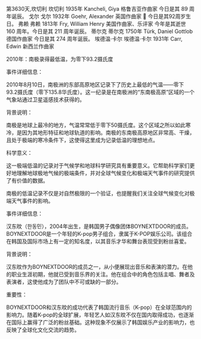 第3630天,坎切利
坎切利 1935年
Kancheli, Giya 格鲁吉亚作曲家
今日是其 89 周年诞辰。
戈尔
戈尔 1932年
Goehr, Alexander 英国作曲家
🎂 今日是其92周岁生日。
弗赖
弗赖 1813年
Fry, William Henry 美国作曲家、乐评家
今年是其逝世 160 周年。今日是其 211 周年诞辰。
蒂尔克
蒂尔克 1750年
Türk, Daniel Gottlob 德国作曲家
今日是其 274 周年诞辰。
埃德温·卡尔
埃德温·卡尔 1931年
Carr, Edwin 新西兰作曲家

2010年：南极录得最低温，为零下93.2摄氏度

事件详细信息：

2010年8月10日，南极洲的东部高原地区记录下了历史上最低的气温——零下93.2摄氏度（零下135.8华氏度）。这一纪录是在南极洲的“东南极高原”区域的一个气象站通过卫星遥感技术获得的。

背景说明：

南极是地球上最冷的地方，气温常常低于零下50摄氏度。这个区域之所以如此寒冷，是因为其地形特征和地球轨道的影响。南极的东南极高原地区非常高、干燥，且处于极端的寒冷条件下，这使得这里成为记录低温的理想地点。

科学意义：

这一极端低温的记录对于气候学和地球科学研究具有重要意义。它帮助科学家们更好地理解地球极地气候的极端条件，并对全球气候变化和极端天气事件的研究提供了有价值的数据。

南极的低温记录不仅是对自然极限的一个验证，也提醒我们关注全球气候变化对极端天气事件的影响。

事件详细信息：

汉东旼（한동민），2004年出生，是韩国男子偶像团体BOYNEXTDOOR的成员。BOYNEXTDOOR是一个年轻的K-pop男子组合，隶属于K-POP娱乐公司。该组合在韩国及国际市场上有一定的知名度，以其音乐才华和舞台表现受到粉丝喜爱。

背景说明：

汉东旼作为BOYNEXTDOOR的成员之一，从小便展现出音乐和表演的潜力。在他的职业生涯初期，他就已受到音乐界的关注。他在组合中的角色包括主唱、舞者及表演者，这使他成为了团队中不可或缺的一部分。

重要性：

BOYNEXTDOOR和汉东旼的成功代表了韩国流行音乐（K-pop）在全球范围内的影响力。随着K-pop的全球扩展，年轻艺人如汉东旼不仅在国内取得成功，也逐渐在国际上赢得了广泛的粉丝基础。这种现象不仅展示了韩国娱乐产业的影响力，也反映了全球化文化交流的趋势。